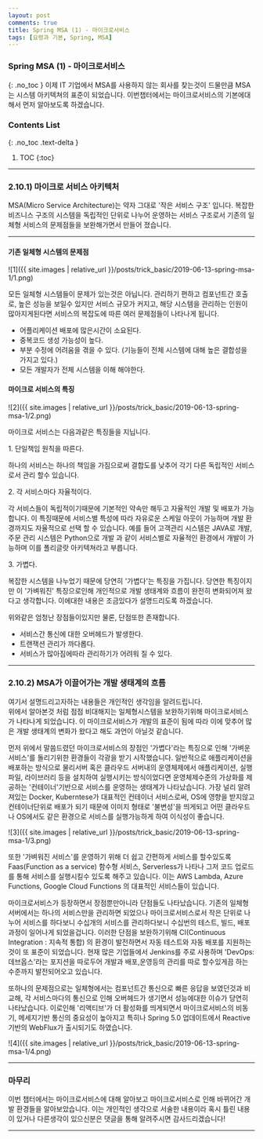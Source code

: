 ```yaml
---
layout: post
comments: true
title: Spring MSA (1) - 마이크로서비스
tags: [요령과 기본, Spring, MSA]
---
```


### Spring MSA (1) - 마이크로서비스
{: .no_toc }
이제 IT 기업에서 MSA를 사용하지 않는 회사를 찾는것이 드물만큼 MSA는 시스템 아키텍쳐의 표준이 되었습니다. 이번챕터에서는 마이크로서비스의 기본에대해서 먼저 알아보도록 하겠습니다.

### Contents List
{: .no_toc .text-delta }

1. TOC
{:toc}

---

### 2.10.1) 마이크로 서비스 아키텍처

MSA(Micro Service Architecture)는 약자 그대로 '작은 서비스 구조' 입니다. 복잡한 비즈니스 구조의 시스템을 독립적인 단위로 나누어 운영하는 서비스 구조로서 기존의 일체형 서비스의 문제점들을 보완해가면서 만들어 졌습니다.  
  
---
#### 기존 일체형 시스템의 문제점

![1]({{ site.images | relative_url }}/posts/trick_basic/2019-06-13-spring-msa-1/1.png) 


모든 일체형 시스템들이 문제가 있는것은 아닙니다. 관리하기 편하고 컴포넌트간 호출로, 높은 성능을 보일수 있지만 서비스 규모가 커지고, 해당 시스템을 관리하는 인원이 많아지게된다면 서비스의 복잡도에 따른 여러 문제점들이 나타나게 됩니다.  

- 어플리케이션 배포에 많은시간이 소요된다.
- 중복코드 생성 가능성이 높다. 
- 부분 수정에 어려움을 겪을 수 있다. (기능들이 전체 시스템에 대해 높은 결합성을 가지고 있다.)
- 모든 개발자가 전체 시스템을 이해 해야한다. 


#### 마이크로 서비스의 특징

![2]({{ site.images | relative_url }}/posts/trick_basic/2019-06-13-spring-msa-1/2.png) 

마이크로 서비스는 다음과같은 특징들을 지닙니다.  
  
1\.  단일책임 원칙을 따른다.   

하나의 서비스는 하나의 책임을 가짐으로써 결합도를 낮추어 각기 다른 독립적인 서비스로서 관리 할수 있습니다.   

2\. 각 서비스마다 자율적이다.  

각 서비스들이 독립적이기때문에 기본적인 약속만 해두고 자율적인 개발 및 배포가 가능합니다. 이 특징때문에 서비스별 특성에 따라 자유로운 스케일 아웃이 가능하며 개발 환경까지도 자율적으로 선택 할 수 있습니다. 예를 들어 고객관리 시스템은 JAVA로 개발, 주문 관리 시스템은 Python으로 개발 과 같이 서비스별로 자율적인 환경에서 개발이 가능하며 이를 폴리글랏 아키텍쳐라고 부릅니다.  

3\. 가볍다.  

복잡한 시스템을 나누었기 때문에 당연히 '가볍다'는 특징을 가집니다. 당연한 특징이지만 이 '가벼워진' 특징으로인해 개인적으로 개발 생태계와 흐름이 완전히 변화되어져 왔다고 생각합니다. 이에대한 내용은 조금있다가 설명드리도록 하겠습니다.   
   
   
위와같은 엄청난 장점들이있지만 물론, 단점또한 존재합니다.   

- 서비스간 통신에 대한 오버헤드가 발생한다.
- 트랜잭션 관리가 까다롭다.  
- 서비스가 많아짐에따라 관리하기가 어려워 질 수 있다.  

---

### 2.10.2) MSA가 이끌어가는 개발 생태계의 흐름 

여기서 설명드리고자하는 내용들은 개인적인 생각임을 알려드립니다.  
위에서 알아본것 처럼 점점 비대해지는 일체형시스템을 보완하기위해 마이크로서비스가 나타나게 되었습니다. 이 마이크로서비스가 개발의 표준이 됨에 따라 이에 맞추어 많은 개발 생태계의 변화가 왔다고 해도 과언이 아닐것 같습니다.  
  
먼저 위에서 말씀드렸던 마이크로서비스의 장점인 '가볍다'라는 특징으로 인해 '가벼운 서비스'를 돌리기위한 환경들이 각광을 받기 시작했습니다. 일반적으로 애플리케이션을 배포하는 방식으로 물리서버 혹은 클라우드 서버내의 운영체제에서 애플리케이션, 실행 파일, 라이브러리 등을 설치하여 실행시키는 방식이었다면 운영체제수준의 가상화를 제공하는 '컨테이너'기반으로 서비스를 운영하는 생태계가 나타났습니다. 가장 널리 알려져있는 Docker, Kuberntese가 대표적인 컨테이너 서비스로써, OS에 영향을 받지않고 컨테이너단위로 배포가 되기 때문에 이미지 형태로 '불변성'을 띄게되고 어떤 클라우드나 OS에서도 같은 환경으로 서비스를 실행가능하게 하여 이식성이 좋습니다.  
  

![3]({{ site.images | relative_url }}/posts/trick_basic/2019-06-13-spring-msa-1/3.png) 
    
또한 '가벼워진 서비스'를 운영하기 위해 더 쉽고 간편하게 서비스를 할수있도록 Faas(Function as a service) 함수형 서비스, Serverless가 나타나 그저 코드 업로드를 통해 서비스를 실행시킬수 있도록 해주고 있습니다. 이는 AWS Lambda, Azure Functions, Google Cloud Functions 의 대표적인 서비스들이 있습니다.  
  
  마이크로서비스가 등장하면서 장점뿐만아니라 단점들도 나타났습니다. 기존의 일체형 서버에서는 하나의 서비스만을 관리하면 되었으나 마이크로서비스로서 작은 단위로 나누어 서비스를 하다보니 수십개의 서비스를 관리하다보니 수십번의 테스트, 빌드, 배포과정이 일어나게 되었을겁니다. 이러한 단점을 보완하기위해 CI(Continuous Integration : 지속적 통합) 의 환경이 발전하면서 자동 테스트와 자동 배포를 지원하는것이 또 표준이 되었습니다. 현재 많은 기업들에서 Jenkins를 주로 사용하며 'DevOps:데브옵스'라는 포지션을 따로두어 개발과 배포,운영등의 관리를 따로 할수있게끔 하는 수준까지 발전되어오고 있습니다.  
  
또하나의 문제점으로는 일체형에서는 컴포넌트간 통신으로 빠른 응답을 보였던것과 비교해, 각 서비스마다의 통신으로 인해 오버헤드가 생기면서 성능에대한 이슈가 당연히 나타났습니다. 이로인해 '리액티브'가 더 활성화를 띄게되면서 마이크로서비스의 비동기, 메세지기반 통신의 중요성이 높아지고 특히나 Spring 5.0 업데이트에서 Reactive 기반의 WebFlux가 출시되기도 하였습니다.  
  
![4]({{ site.images | relative_url }}/posts/trick_basic/2019-06-13-spring-msa-1/4.png) 

---

### 마무리

이번 챕터에서는 마이크로서비스에 대해 알아보고 마이크로서비스로 인해 바뀌어간 개발 환경들을 알아보았습니다. 이는 개인적인 생각으로 서술한 내용이라 혹시 틀린 내용이 있거나 다른생각이 있으신분은 댓글을 통해 알려주시면 감사드리겠습니다!

---

